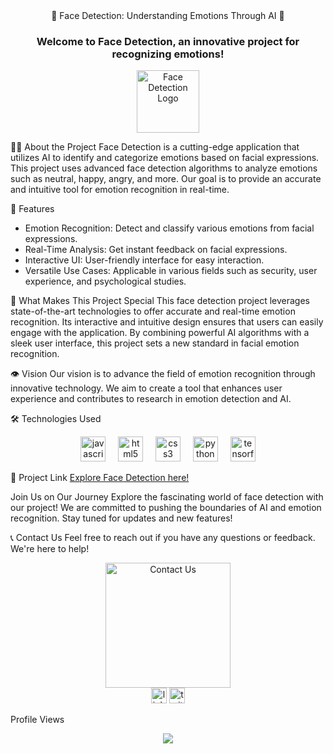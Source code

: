 <div align="center">
🤖 Face Detection: Understanding Emotions Through AI 🤖
</div>

<h3 align="center">Welcome to Face Detection, an innovative project for recognizing emotions!</h3>
<div align="center">
    <img src="https://i.ibb.co/THVc1Ht/logo-face.png" alt="Face Detection Logo" style="height: 100px;" />
</div>

👩‍💻 About the Project
Face Detection is a cutting-edge application that utilizes AI to identify and categorize emotions based on facial expressions. This project uses advanced face detection algorithms to analyze emotions such as neutral, happy, angry, and more. Our goal is to provide an accurate and intuitive tool for emotion recognition in real-time.

🚀 Features
- Emotion Recognition: Detect and classify various emotions from facial expressions.
- Real-Time Analysis: Get instant feedback on facial expressions.
- Interactive UI: User-friendly interface for easy interaction.
- Versatile Use Cases: Applicable in various fields such as security, user experience, and psychological studies.

💪 What Makes This Project Special
This face detection project leverages state-of-the-art technologies to offer accurate and real-time emotion recognition. Its interactive and intuitive design ensures that users can easily engage with the application. By combining powerful AI algorithms with a sleek user interface, this project sets a new standard in facial emotion recognition.

👁 Vision
Our vision is to advance the field of emotion recognition through innovative technology. We aim to create a tool that enhances user experience and contributes to research in emotion detection and AI.

🛠 Technologies Used
<div align="center">
    <img src="https://cdn.jsdelivr.net/gh/devicons/devicon/icons/javascript/javascript-original.svg" height="40" alt="javascript logo" />
    <img width="12" />
    <img src="https://cdn.jsdelivr.net/gh/devicons/devicon/icons/html5/html5-original-wordmark.svg" height="40" alt="html5 logo" />
    <img width="12" />
    <img src="https://cdn.jsdelivr.net/gh/devicons/devicon/icons/css3/css3-original-wordmark.svg" height="40" alt="css3 logo" />
    <img width="12" />
    <img src="https://cdn.jsdelivr.net/gh/devicons/devicon/icons/python/python-original-wordmark.svg" height="40" alt="python logo" />
    <img width="12" />
    <img src="https://cdn.jsdelivr.net/gh/devicons/devicon/icons/tensorflow/tensorflow-original.svg" height="40" alt="tensorflow logo" />
</div>

🔗 Project Link
[Explore Face Detection here!](https://github.com/user-attachments/assets/b8d0e287-3339-48af-99ee-732644dc3ac5)

Join Us on Our Journey
Explore the fascinating world of face detection with our project! We are committed to pushing the boundaries of AI and emotion recognition. Stay tuned for updates and new features!

📞 Contact Us
Feel free to reach out if you have any questions or feedback. We're here to help!

<div align="center">
    <img height="200" src="https://media1.giphy.com/media/v1.Y2lkPTc5MGI3NjExZDRrMjdvbTl2NnQ4MHRrZGk4dTA4NWYweGVxOXZzNDdnb2FyaXIweSZlcD12MV9pbnRlcm5hbF9naWZfYnlfaWQmY3Q9Zw/CTX0ivSQbI78A/giphy.gif" alt="Contact Us" />
</div>

<div align="center">
    <img src="https://img.shields.io/static/v1?message=LinkedIn&logo=linkedin&label=&color=0077B5&logoColor=white&labelColor=&style=for-the-badge" height="25" alt="linkedin logo" />
    <img src="https://img.shields.io/static/v1?message=Twitter&logo=twitter&label=&color=1DA1F2&logoColor=white&labelColor=&style=for-the-badge" height="25" alt="twitter logo" />
</div>

Profile Views
<div align="center">
    <img src="https://profile-counter.glitch.me/YOUR_PROFILE/count.svg?" />
</div>
